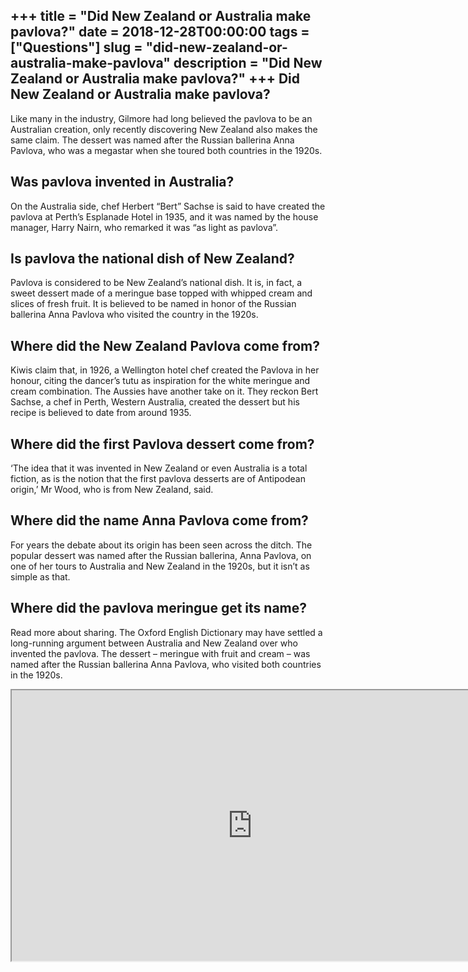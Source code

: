 +++
title = "Did New Zealand or Australia make pavlova?"
date = 2018-12-28T00:00:00
tags = ["Questions"]
slug = "did-new-zealand-or-australia-make-pavlova"
description = "Did New Zealand or Australia make pavlova?"
+++
Did New Zealand or Australia make pavlova?
------------------------------------------

Like many in the industry, Gilmore had long believed the pavlova to be an Australian creation, only recently discovering New Zealand also makes the same claim. The dessert was named after the Russian ballerina Anna Pavlova, who was a megastar when she toured both countries in the 1920s.

Was pavlova invented in Australia?
----------------------------------

On the Australia side, chef Herbert “Bert” Sachse is said to have created the pavlova at Perth’s Esplanade Hotel in 1935, and it was named by the house manager, Harry Nairn, who remarked it was “as light as pavlova”.

Is pavlova the national dish of New Zealand?
--------------------------------------------

Pavlova is considered to be New Zealand’s national dish. It is, in fact, a sweet dessert made of a meringue base topped with whipped cream and slices of fresh fruit. It is believed to be named in honor of the Russian ballerina Anna Pavlova who visited the country in the 1920s.

Where did the New Zealand Pavlova come from?
--------------------------------------------

Kiwis claim that, in 1926, a Wellington hotel chef created the Pavlova in her honour, citing the dancer’s tutu as inspiration for the white meringue and cream combination. The Aussies have another take on it. They reckon Bert Sachse, a chef in Perth, Western Australia, created the dessert but his recipe is believed to date from around 1935.

Where did the first Pavlova dessert come from?
----------------------------------------------

‘The idea that it was invented in New Zealand or even Australia is a total fiction, as is the notion that the first pavlova desserts are of Antipodean origin,’ Mr Wood, who is from New Zealand, said.

Where did the name Anna Pavlova come from?
------------------------------------------

For years the debate about its origin has been seen across the ditch. The popular dessert was named after the Russian ballerina, Anna Pavlova, on one of her tours to Australia and New Zealand in the 1920s, but it isn’t as simple as that.

Where did the pavlova meringue get its name?
--------------------------------------------

Read more about sharing. The Oxford English Dictionary may have settled a long-running argument between Australia and New Zealand over who invented the pavlova. The dessert – meringue with fruit and cream – was named after the Russian ballerina Anna Pavlova, who visited both countries in the 1920s.

<iframe allow="accelerometer; autoplay; clipboard-write; encrypted-media; gyroscope; picture-in-picture" allowfullscreen="" class="__youtube_prefs__  epyt-is-override  no-lazyload" data-no-lazy="1" data-origheight="433" data-origwidth="770" data-skipgform_ajax_framebjll="" height="433" id="_ytid_60317" loading="lazy" src="https://www.youtube.com/embed/9Bc2i2gw1E0?enablejsapi=1&autoplay=0&cc_load_policy=0&cc_lang_pref=&iv_load_policy=1&loop=0&modestbranding=0&rel=1&fs=1&playsinline=0&autohide=2&theme=dark&color=red&controls=1&" title="YouTube player" width="770"></iframe>